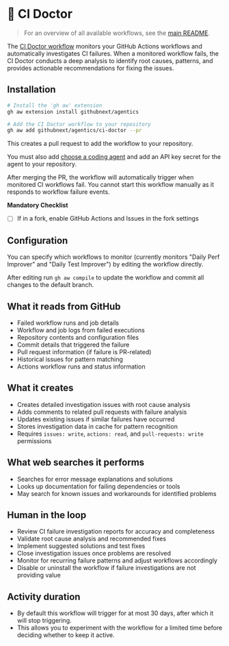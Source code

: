 # 🏥 CI Doctor

> For an overview of all available workflows, see the [main README](../README.md).

The [CI Doctor workflow](../workflows/ci-doctor.md?plain=1) monitors your GitHub Actions workflows and automatically investigates CI failures. When a monitored workflow fails, the CI Doctor conducts a deep analysis to identify root causes, patterns, and provides actionable recommendations for fixing the issues.

## Installation

```bash
# Install the 'gh aw' extension
gh aw extension install githubnext/agentics

# Add the CI Doctor workflow to your repository
gh aw add githubnext/agentics/ci-doctor --pr
```

This creates a pull request to add the workflow to your repository.

You must also add [choose a coding agent](https://githubnext.github.io/gh-aw/reference/engines/) and add an API key secret for the agent to your repository.

After merging the PR, the workflow will automatically trigger when monitored CI workflows fail. You cannot start this workflow manually as it responds to workflow failure events.

**Mandatory Checklist**

* [ ] If in a fork, enable GitHub Actions and Issues in the fork settings

## Configuration

You can specify which workflows to monitor (currently monitors "Daily Perf Improver" and "Daily Test Improver") by editing the workflow directly.

After editing run `gh aw compile` to update the workflow and commit all changes to the default branch.

## What it reads from GitHub

- Failed workflow runs and job details
- Workflow and job logs from failed executions
- Repository contents and configuration files
- Commit details that triggered the failure
- Pull request information (if failure is PR-related)
- Historical issues for pattern matching
- Actions workflow runs and status information

## What it creates

- Creates detailed investigation issues with root cause analysis
- Adds comments to related pull requests with failure analysis
- Updates existing issues if similar failures have occurred
- Stores investigation data in cache for pattern recognition
- Requires `issues: write`, `actions: read`, and `pull-requests: write` permissions

## What web searches it performs

- Searches for error message explanations and solutions
- Looks up documentation for failing dependencies or tools
- May search for known issues and workarounds for identified problems

## Human in the loop

- Review CI failure investigation reports for accuracy and completeness
- Validate root cause analysis and recommended fixes
- Implement suggested solutions and test fixes
- Close investigation issues once problems are resolved
- Monitor for recurring failure patterns and adjust workflows accordingly
- Disable or uninstall the workflow if failure investigations are not providing value

## Activity duration

- By default this workflow will trigger for at most 30 days, after which it will stop triggering.
- This allows you to experiment with the workflow for a limited time before deciding whether to keep it active.
